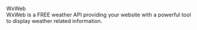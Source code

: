 WxWeb<br/>
WxWeb is a FREE weather API providing your website with a powerful tool
to display weather related information.
